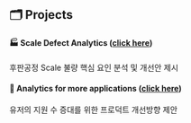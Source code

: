 ## 🗂️ Projects

#### 🏭 Scale Defect Analytics ([click here](https://github.com/gayoungb/projects/tree/main/scale_defect_analytics))
후판공정 Scale 불량 핵심 요인 분석 및 개선안 제시

#### 💼 Analytics for more applications ([click here](https://github.com/gayoungb/projects/tree/main/analytics_for_more_applications))
유저의 지원 수 증대를 위한 프로덕트 개선방향 제안
